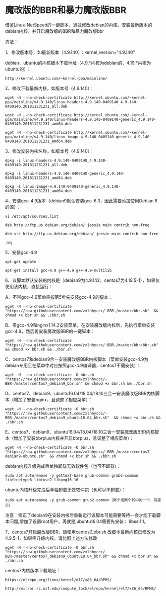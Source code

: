 # 魔改版的BBR和暴力魔改版BBR

借鉴Linux-NetSpeed的一键脚本，通过修改debian的内核，安装最新版本的debian内核，并开启魔改版的BBR和暴力魔改版bbr

方法：

1、修改版本号，如最新版本（4.9.140）：kernel_version="4.9.140"

debian、ubuntu的内核版本下载地址（4.9.*内核为debian的，4.19.*内核为ubuntu的）：
```
http://kernel.ubuntu.com/~kernel-ppa/mainline/
````
2、修改下载最新内核，如版本号（4.9.140）：
`````
wget -N --no-check-certificate http://kernel.ubuntu.com/~kernel-ppa/mainline/v4.9.140/linux-headers-4.9.140-0409140_4.9.140-0409140.201811231231_all.deb

wget -N --no-check-certificate http://kernel.ubuntu.com/~kernel-ppa/mainline/v4.9.140/linux-headers-4.9.140-0409140-generic_4.9.140-0409140.201811231231_amd64.deb

wget -N --no-check-certificate http://kernel.ubuntu.com/~kernel-ppa/mainline/v4.9.140/linux-image-4.9.140-0409140-generic_4.9.140-0409140.201811231231_amd64.deb
``````
3、修改安装内核名称，如版本号（4.9.140）：
````````
dpkg -i linux-headers-4.9.140-0409140_4.9.140-0409140.201811231231_all.deb

dpkg -i linux-headers-4.9.140-0409140-generic_4.9.140-0409140.201811231231_amd64.deb

dpkg -i linux-image-4.9.140-0409140-generic_4.9.140-0409140.201811231231_amd64.deb
````````
4、安装gcc-4.9版本（debian9默认安装gcc-6.3，因此需要添加使用Debian 8的源）：
````````
vi /etc/apt/sources.list

deb http://ftp.us.debian.org/debian/ jessie main contrib non-free

deb-src http://ftp.us.debian.org/debian/ jessie main contrib non-free

:wq
````````
5、安装gcc-4.9
```````
apt-get update

apt-get install gcc-4.9 g++-4.9 g++-4.9-multilib
````````
6、该脚本默认安装的内核是（debian9为4.9.142，centos7为4.19.5-1），如果仅使用该内核，直接运行：

A、不带gcc-4.9菜单需按第5步先安装gcc-4.9的脚本：
````````
wget -N --no-check-certificate "https://raw.githubusercontent.com/zxlhhyccc/-BBR-/master/bbr.sh"  && chmod +x bbr.sh && ./bbr.sh 
````````
B、带gcc-4.9和nginx1.14.2安装菜单，在安装魔改版内核后，先执行菜单安装gcc-4.9，然后再安装魔改版BBR的一键脚本：
`````
wget -N --no-check-certificate "https://raw.githubusercontent.com/zxlhhyccc/-BBR-/master/bbr/bbr.sh" && chmod +x bbr.sh && ./bbr.sh
`````
C、centos7和debian9合一安装魔改版BBR内核脚本（菜单安装gcc-4.9为debian专用且在菜单中对应按照gcc-4.9编译器，centos7不需安装）：
`````
wget -N --no-check-certificate -O bbr.sh "https://raw.githubusercontent.com/zxlhhyccc/-BBR-/master/centos7_debian9_bbr.sh" && chmod +x bbr.sh && ./bbr.sh
`````
D、centos7、debian9、ubuntu16.04/18.04/18.10三合一安装魔改版BBR内核脚本（增加了安装nginx，且调整了相应菜单）：
`````
wget -N --no-check-certificate -O bbr.sh "https://raw.githubusercontent.com/zxlhhyccc/-BBR-/master/centos7_debian9_ubuntu18.04_bbr.sh"  && chmod +x bbr.sh && ./bbr.sh
`````
E、centos7、debian9、ubuntu16.04/18.04/18.10三合一安装魔改版BBR内核脚本（增加了安装bbrplus内核并开启bbrplus，且调整了相应菜单）：
`````
wget -N --no-check-certificate -O bbr.sh "https://raw.githubusercontent.com/zxlhhyccc/-BBR-/master/centos7-debian9-ubuntu.sh"  && chmod +x bbr.sh && ./bbr.sh
``````
debian内核升级完成后单独卸载无效软件包（也可不卸载）：
`````
sudo apt autoremove -y gettext-base grub-common grub2-common libfreetype6 libfuse2 libpng16-16
`````
ubuntu内核升级完成后单独卸载无效软件包（也可以不卸载）：
``````
sudo apt autoremove -y grub-common grub2-common（两个或两个其中的一个，有提示）
```````
注意：修正了debian9在安装内核后重新运行该脚本可能需要等待一会才能下载脚本问题,增加了设置root用户，再就是,ubuntu16.04需要先安装： libssl1.1。

7、centos7开启魔改版BBR，请使用centos7_bbr.sh,改脚本最新内核已修改为4.9.5-1，如果需升级内核，请比照上述方法修改
`````
wget -N --no-check-certificate -O bbr.sh "https://raw.githubusercontent.com/zxlhhyccc/-BBR-/master/centos7_debian9_ubuntu18.04_bbr.sh" && chmod +x bbr.sh && ./bbr.sh
`````
centos7内核版本下载地址：
````
https://elrepo.org/linux/kernel/el7/x86_64/RPMS/

http://mirror.rc.usf.edu/compute_lock/elrepo/kernel/el7/x86_64/RPMS/
````
